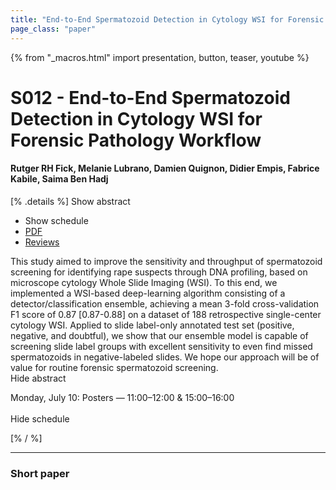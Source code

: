 ```yaml
---
title: "End-to-End Spermatozoid Detection in Cytology WSI for Forensic Pathology Workflow"
page_class: "paper"
---
```


{% from "_macros.html" import presentation, button, teaser, youtube %}

# S012 - End-to-End Spermatozoid Detection in Cytology WSI for Forensic Pathology Workflow

#### Rutger RH Fick, Melanie Lubrano, Damien Quignon, Didier Empis, Fabrice Kabile, Saima Ben Hadj

[% .details %]
<a class="toggle_visibility" data-selector=".abstract" data-level="3">Show abstract</a>
- <a class="toggle_visibility" data-selector=".schedule" data-level="3">Show schedule</a>
- <a href="https://openreview.net/pdf?id=xBfUkTq17h7">PDF</a>
- <a href="https://openreview.net/forum?id=xBfUkTq17h7">Reviews</a>

<p>
    <span class="abstract">
        This study aimed to improve the sensitivity and throughput of spermatozoid screening for identifying rape suspects through DNA profiling, based on microscope cytology Whole Slide Imaging (WSI). To this end, we implemented a WSI-based deep-learning algorithm consisting of a detector/classification ensemble, achieving a mean 3-fold cross-validation F1 score of 0.87 [0.87-0.88] on a dataset of 188 retrospective single-center cytology WSI. Applied to slide label-only annotated test set (positive, negative, and doubtful), we show that our ensemble model is capable of screening slide label groups with excellent sensitivity to even find missed spermatozoids in negative-labeled slides. We hope our approach will be of value for routine forensic spermatozoid screening.
        <br>
        <span class="actions"><a class="toggle_visibility" data-level="2">Hide abstract</a></span>
    </span>
</p>

<p>
    <span class="schedule">
        Monday, July 10: Posters — 11:00–12:00 & 15:00–16:00<br>
        <br>
        <span class="actions"><a class="toggle_visibility" data-level="2">Hide schedule</a></span>
    </span>
</p>
[% / %]

---


### Short paper
